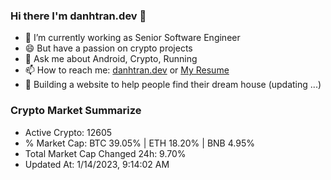 ### Hi there I'm danhtran.dev 👋

- 🔭 I’m currently working as Senior Software Engineer
- 😄 But have a passion on crypto projects
- 💬 Ask me about Android, Crypto, Running 
- 📫 How to reach me: <a href="https://danhtran.dev" target="_blank">danhtran.dev</a> or <a href="Dan-Resume.pdf" target="_blank">My Resume</a>
- 🌱 Building a website to help people find their dream house (updating ...)

### Crypto Market Summarize
- Active Crypto: 12605
- % Market Cap: BTC 39.05% | ETH 18.20% | BNB 4.95%
- Total Market Cap Changed 24h: 9.70%
- Updated At: 1/14/2023, 9:14:02 AM
